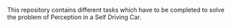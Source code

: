 This repository contains different tasks which have to be completed to solve the problem of Perception in a Self Driving Car.
